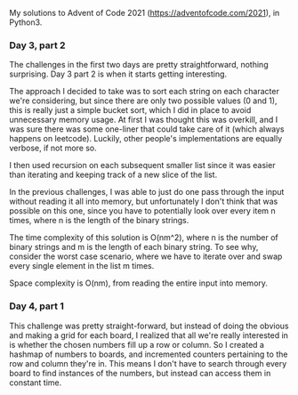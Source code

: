 My solutions to Advent of Code 2021 (https://adventofcode.com/2021), in Python3.


### Day 3, part 2

The challenges in the first two days are pretty straightforward, nothing surprising. Day 3 part 2 is when it starts getting interesting.

The approach I decided to take was to sort each string on each character we're considering, but since there are only two possible values (0 and 1), this is really just a simple bucket sort, which I did in place to avoid unnecessary memory usage. At first I was thought this was overkill, and I was sure there was some one-liner that could take care of it (which always happens on leetcode). Luckily, other people's implementations are equally verbose, if not more so.

I then used recursion on each subsequent smaller list since it was easier than iterating and keeping track of a new slice of the list.

In the previous challenges, I was able to just do one pass through the input without reading it all into memory, but unfortunately I don't think that was possible on this one, since you have to potentially look over every item n times, where n is the length of the binary strings.

The time complexity of this solution is O(nm^2), where n is the number of binary strings and m is the length of each binary string. To see why, consider the worst case scenario, where we have to iterate over and swap every single element in the list m times.

Space complexity is O(nm), from reading the entire input into memory.

### Day 4, part 1

This challenge was pretty straight-forward, but instead of doing the obvious and making a grid for each board, I realized that all we're really interested in is whether the chosen numbers fill up a row or column. So I created a hashmap of numbers to boards, and incremented counters pertaining to the row and column they're in. This means I don't have to search through every board to find instances of the numbers, but instead can access them in constant time.
